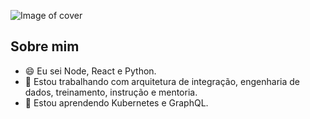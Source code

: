 ![Image of cover](https://github.com/tiagosestari/tiagosestari/blob/master/images/tiago_sestari.png)

## Sobre mim
- 😄 Eu sei Node, React e Python.
- 🔭 Estou trabalhando com arquitetura de integração, engenharia de dados, treinamento, instrução e mentoria.
- 🌱 Estou aprendendo Kubernetes e GraphQL.



<!--
## Meus artigos
#### Ideias
- [A mudança do papel da filosofia na Engenharia](articles/AmudancadopapeldafilosofianaEngenharia.md)
#### Tutoriais
- [Porque há mais de um jeito de fazer (if's e ternários)](articles/Porquehamaisdeumjeitodefazerifseternarios.md)


**tiagosestari/tiagosestari** is a ✨ _special_ ✨ repository because its `README.md` (this file) appears on your GitHub profile.

Here are some ideas to get you started:

- 💬 Ask me about ...
- 📫 How to reach me: ...
- 😄 Pronouns: ...
- ⚡ Fun fact: ...

-->
